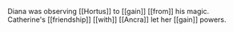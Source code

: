 Diana was observing [[Hortus]] to [[gain]] [[from]] his magic.  
Catherine's [[friendship]] [[with]] [[Ancra]] let her [[gain]] powers.